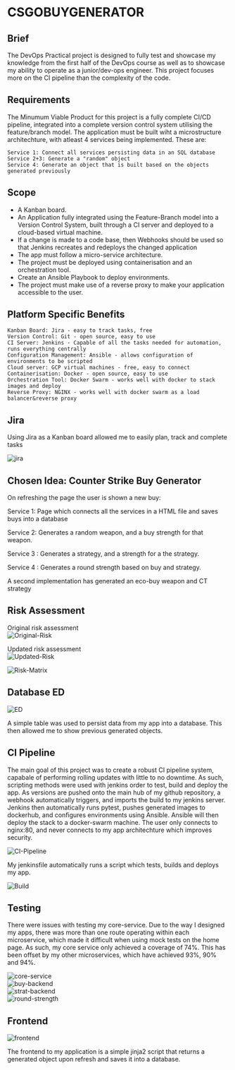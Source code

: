 # CSGOBUYGENERATOR

## Brief

The DevOps Practical project is designed to fully test and showcase my knowledge from the first half of the DevOps course as well as to showcase my ability to operate as a junior/dev-ops engineer. This project focuses more on the CI pipeline than the complexity of the code.

## Requirements

The Minumum Viable Product for this project is a fully complete CI/CD pipeline, integrated into a complete version control system utilising the feature/branch model. The application must be built wiht a microstructure architechture, with atleast 4 services being implemented. These are:

    Service 1: Connect all services persisting data in an SQL database
    Service 2+3: Generate a "random" object 
    Service 4: Generate an object that is built based on the objects generated previously

## Scope

* A Kanban board.
* An Application fully integrated using the Feature-Branch model into a Version Control System, built through a CI server and deployed to a cloud-based virtual machine.
* If a change is made to a code base, then Webhooks should be used so that Jenkins recreates and redeploys the changed application
* The app must follow a micro-service architecture.
* The project must be deployed using containerisation and an orchestration tool.
* Create an Ansible Playbook to deploy environments.
* The project must make use of a reverse proxy to make your application accessible to the user.

## Platform Specific Benefits

    Kanban Board: Jira - easy to track tasks, free
    Version Control: Git - open source, easy to use
    CI Server: Jenkins - Capable of all the tasks needed for automation, runs everything centrally
    Configuration Management: Ansible - allows configuration of environments to be scripted
    Cloud server: GCP virtual machines - free, easy to connect
    Containerisation: Docker - open source, easy to use
    Orchestration Tool: Docker Swarm - works well with docker to stack images and deploy
    Reverse Proxy: NGINX - works well with docker swarm as a load balancer&reverse proxy

## Jira

Using Jira as a Kanban board allowed me to easily plan, track and complete tasks

![jira](docu/jira.png)

## Chosen Idea: Counter Strike Buy Generator 

On refreshing the page the user is shown a new buy:

Service 1: Page which connects all the services in a HTML file and saves buys into a database

Service 2: Generates a random weapon, and a buy strength for that weapon.

Service 3 : Generates a strategy, and a strength for a the strategy.

Service 4 : Generates a round strength based on buy and strategy.

A second implementation has generated an eco-buy weapon and CT strategy

## Risk Assessment

Original risk assessment <br>
![Original-Risk](docu/risk_og.png) <br>

Updated risk assessment <br>
![Updated-Risk](docu/risk_new.png)<br>

![Risk-Matrix](docu/Risk_Matrix.png)

## Database ED

![ED](docu/ed.png)

A simple table was used to persist data from my app into a database. This then allowed me to show previous generated objects.

## CI Pipeline

The main goal of this project was to create a robust CI pipeline system, capabale of performing rolling updates with little to no downtime. As such, scripting methods were used with jenkins order to test, build and deploy the app. As versions are pushed onto the main hub of my github repository, a webhook automatically triggers, and imports the build to my jenkins server. Jenkins then automatically runs pytest, pushes generated images to dockerhub, and configures environments using Ansible. Ansible will then deploy the stack to a docker-swarm machine. The user only connects to nginx:80, and never connects to my app architechture which improves security.

![CI-Pipeline](docu/ci_pipline.png)

My jenkinsfile automatically runs a script which tests, builds and deploys my app.

![Build](docu/build.png)

## Testing

There were issues with testing my core-service. Due to the way I designed my apps, there was more than one route operating within each microservice, which made it difficult when using mock tests on the home page. As such, my core service only achieved a coverage of 74%. This has been offset by my other microservices, which have achieved 93%, 90% and 94%. 

![core-service](docu/core-service-cov.png) <br>
![buy-backend](docu/buy-backend-cov.png) <br>
![strat-backend](docu/strat-backend-cov.png) <br>
![round-strength](docu/round-strength-cov.png)

## Frontend

![frontend](docu/front-end.png)

The frontend to my application is a simple jinja2 script that returns a generated object upon refresh and saves it into a database.